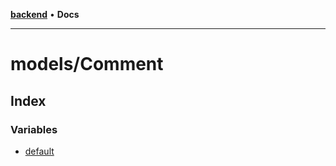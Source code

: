 [**backend**](../../README.md) • **Docs**

***

# models/Comment

## Index

### Variables

- [default](variables/default.md)
